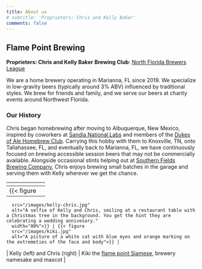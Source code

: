 ```yaml
---
title: About us
# subtitle: 'Proprieters: Chris and Kelly Baker'
comments: false
---
```


## Flame Point Brewing

**Proprieters: Chris and Kelly Baker**
**Brewing Club**: [North Florida Brewers League](https://nfbl.org/)

We are a home brewery operating in Marianna, FL since 2019. 
We specialize in low-gravity beers (typically around 3% ABV) influenced
by traditional styles. We brew for friends and family, and we
serve our beers at charity events around Northwest Florida.

### Our History

Chris began homebrewing after moving to Albuquerque, New Mexico, inspired by
coworkers at [Sandia National Labs](https://sandia.gov) and members of the
[Dukes of Ale Homebrew Club](https://www.dukesofale.com/). Carrying this hobby
with them to Knoxville, TN, onto Tallahassee, FL, and eventually back to
Marianna, FL, we have continuously focused on brewing accessible session
beers that may not be commercially available. Alongside occasional stints
helping out at [Southern Fields Brewing
Company](https://www.southernfieldsbrewingco.com/), Chris enjoys brewing small
batches in the garage and serving them with Kelly wherever we get the chance.

| <!-- --> | <!-- --> | 
|:--:|:--:|
| {{< figure 
      src="/images/kelly-chris.jpg" 
      alt="A selfie of Kelly and Chris, smiling at a restaurant table with a Christmas tree in the background. You get the hint they are celebrating a wedding annivesary." 
      width="80%">}} | {{< figure 
      src="/images/kiki.jpg" 
      alt="A picture of a white cat with blue eyes and orange marking on the extremeties of the face and body">}} |
| Kelly (left) and Chris (right) | Kiki the [flame point Siamese](https://happywhisker.com/flame-point-siamese-cat/), brewery namesake and mascot | 

